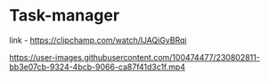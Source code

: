 # Task-manager

link - https://clipchamp.com/watch/lJAQiGvBRqi


https://user-images.githubusercontent.com/100474477/230802811-bb3e07cb-9324-4bcb-9066-ca87f41d3c1f.mp4


